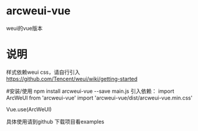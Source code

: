 # arcweui-vue
weui的vue版本
# 说明
样式依赖weui css，请自行引入
https://github.com/Tencent/weui/wiki/getting-started
<link rel="stylesheet" href="http://res.wx.qq.com/open/libs/weui/1.1.2/weui.min.css">
#安装/使用
npm install arcweui-vue --save
main.js 引入依赖：
import ArcWeUI from 'arcweui-vue'
import 'arcweui-vue/dist/arcweui-vue.min.css'

Vue.use(ArcWeUI)

具体使用请到github 下载项目看examples
